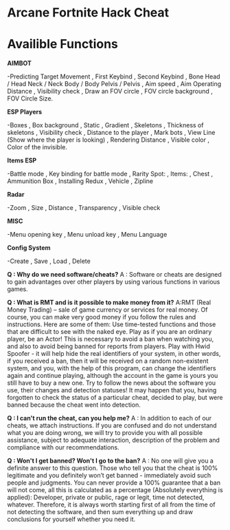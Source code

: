 # **Arcane Fortnite Hack Cheat**















# **Availible Functions**


**AIMBOT**


-Predicting Target Movement
, First Keybind
, Second Keybind
, Bone
  Head / Head
  Neck / Neck
  Body / Body
  Pelvis / Pelvis
, Aim speed
, Aim Operating Distance
, Visibility check
, Draw an FOV circle
, FOV circle background
, FOV Circle Size​.


**ESP Players**


-Boxes
, Box background
, Static
, Gradient
, Skeletons
, Thickness of skeletons
, Visibility check
, Distance to the player
, Mark bots
, View Line (Show where the player is looking)
, Rendering Distance
, Visible color
, Color of the invisible.

**Items ESP**


-Battle mode
, Key binding for battle mode
, Rarity Spot:
, Items:
, Chest
, Ammunition Box
, Installing Redux
, Vehicle
, Zipline


**Radar**


-Zoom
, Size
, Distance
, Transparency
, Visible check


**MISC**


-Menu opening key
, Menu unload key
, Menu Language


**Config System**


-Create
, Save
, Load
, Delete


**Q : Why do we need software/cheats?**
A : Software or cheats are designed to gain advantages over other players by using various functions in various games.


**Q : What is RMT and is it possible to make money from it?**
A:RMT (Real Money Trading) – sale of game currency or services for real money. Of course, you can make very good money if you follow the rules and instructions. Here are some of them:
Use time-tested functions and those that are difficult to see with the naked eye.
Play as if you are an ordinary player, be an Actor! This is necessary to avoid a ban when watching you, and also to avoid being banned for reports from players.
Play with Hwid Spoofer - it will help hide the real identifiers of your system, in other words, if you received a ban, then it will be received on a random non-existent system, and you, with the help of this program, can change the identifiers again and continue playing, although the account in the game is yours you still have to buy a new one.
Try to follow the news about the software you use, their changes and detection statuses! It may happen that you, having forgotten to check the status of a particular cheat, decided to play, but were banned because the cheat went into detection.


**Q : I can't run the cheat, can you help me?**
A : In addition to each of our cheats, we attach instructions. If you are confused and do not understand what you are doing wrong, we will try to provide you with all possible assistance, subject to adequate interaction, description of the problem and compliance with our recommendations.


**Q : Won't I get banned? Won't I go to the ban?**
A : No one will give you a definite answer to this question. Those who tell you that the cheat is 100% legitimate and you definitely won’t get banned - immediately avoid such people and judgments. You can never provide a 100% guarantee that a ban will not come, all this is calculated as a percentage (Absolutely everything is applied): Developer, private or public, rage or legit, time not detected, whatever. Therefore, it is always worth starting first of all from the time of not detecting the software, and then sum everything up and draw conclusions for yourself whether you need it.

